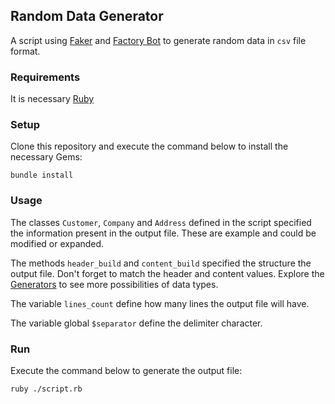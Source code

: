## Random Data Generator

A script using [Faker](https://github.com/faker-ruby/faker) and [Factory Bot](https://github.com/thoughtbot/factory_bot) to generate random data in `csv` file format.

### Requirements
It is necessary [Ruby](https://www.ruby-lang.org/en/)

### Setup
Clone this repository and execute the command below to install the necessary Gems:
```
bundle install
```

### Usage
The classes `Customer`, `Company` and `Address` defined in the script specified the information present in the output file. These are example and could be modified or expanded.

The methods `header_build` and `content_build` specified the structure the output file. Don't forget to match the header and content values. Explore the [Generators](https://github.com/faker-ruby/faker#generators) to see more possibilities of data types.

The variable `lines_count` define how many lines the output file will have.

The variable global `$separator` define the delimiter character.

### Run
Execute the command below to generate the output file:
```
ruby ./script.rb
```

